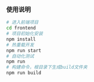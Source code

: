 ### 使用说明

``` bash
# 进入前端项目
cd frontend
# 项目初始化安装
npm install
# 热重载开发
npm run start
# 自动化测试
npm run
# 构建命令，根目录下生成build文件夹
npm run build
```
